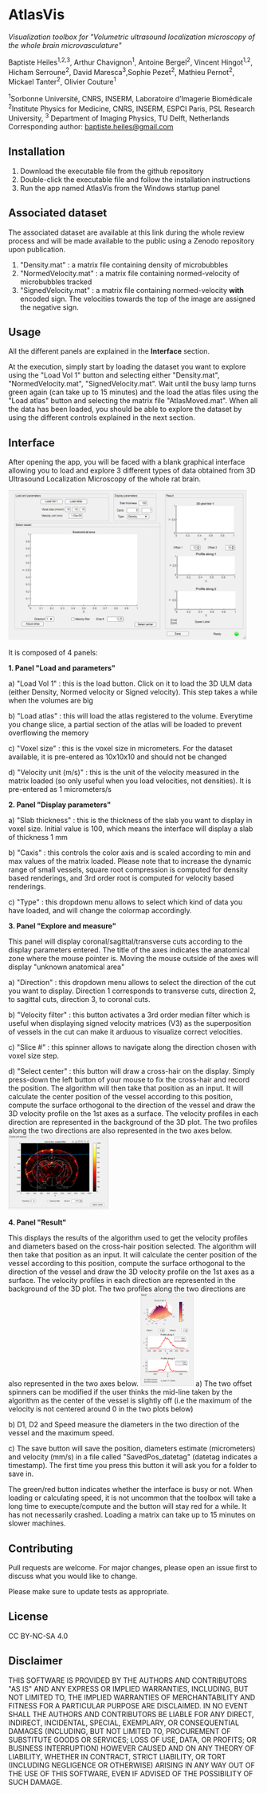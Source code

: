 
# AtlasVis
*Visualization toolbox for "Volumetric ultrasound localization microscopy of the whole brain microvasculature"*

Baptiste Heiles<sup>1,2,3</sup>, Arthur Chavignon<sup>1</sup>, Antoine Bergel<sup>2</sup>, Vincent Hingot<sup>1,2</sup>, Hicham Serroune<sup>2</sup>, David Maresca<sup>3</sup>,Sophie Pezet<sup>2</sup>, Mathieu Pernot<sup>2</sup>, Mickael Tanter<sup>2</sup>, Olivier Couture<sup>1</sup>
  
<sup>1</sup>Sorbonne Université, CNRS, INSERM, Laboratoire d’Imagerie Biomédicale 
<sup>2</sup>Institute Physics for Medicine, CNRS, INSERM, ESPCI Paris, PSL Research University, 
<sup>3</sup> Department of Imaging Physics, TU Delft, Netherlands
Corresponding author: baptiste.heiles@gmail.com


## Installation

1. Download the executable file from the github repository
2. Double-click the executable file and follow the installation instructions
3. Run the app named AtlasVis from the Windows startup panel

## Associated dataset
The associated dataset are available at this link during the whole review process and will be made available to the public using a Zenodo repository upon publication.
1. "Density.mat" : a matrix file containing density of microbubbles
3. "NormedVelocity.mat" : a matrix file containing normed-velocity of microbubbles tracked
4. "SignedVelocity.mat" : a matrix file containing normed-velocity <b>with</b> encoded sign. The velocities towards the top of the image are assigned the negative sign.

## Usage
All the different panels are explained in the <b>Interface</b> section.

At the execution, simply start by loading the dataset you want to explore using the "Load Vol 1" button and selecting either "Density.mat", "NormedVelocity.mat", "SignedVelocity.mat". Wait until the busy lamp turns green again (can take up to 15 minutes) and the load the atlas files using the "Load atlas" button and selecting the matrix file "AtlasMoved.mat". When all the data has been loaded, you should be able to explore the dataset by using the different controls explained in the next section.


## Interface
After opening the app, you will be faced with a blank graphical interface allowing you to load and explore 3 different types of data obtained from 3D Ultrasound Localization Microscopy of the whole rat brain.
  
<a href="https://github.com/bheiles/AtlasVis/blob/main/Images/initialization.png"><img src="https://github.com/bheiles/AtlasVis/blob/main/Images/initialization.png" width="478" height="300"/></a>

It is composed of 4 panels:

<b>1. Panel "Load and parameters"</b>

  a) "Load Vol 1" : this is the load button. Click on it to load the 3D ULM data (either  Density, Normed velocity or Signed velocity). This step takes a while when the volumes are big
  
  b) "Load atlas" : this will load the atlas registered to the volume. Everytime you change slice, a partial section of the atlas will be loaded to prevent overflowing the memory
  
  c) "Voxel size" : this is the voxel size in micrometers. For the dataset available, it is pre-entered as 10x10x10 and should not be changed
  
  d) "Velocity unit (m/s)" : this is the unit of the velocity measured in the matrix loaded (so only useful when you load velocities, not densities). It is pre-entered as 1 micrometers/s
  
<b>2. Panel "Display parameters"</b>

  a) "Slab thickness" : this is the thickness of the slab you want to display in voxel size. Initial value is 100, which means the interface will display a slab of thickness 1 mm
  
  b) "Caxis" : this controls the color axis and is scaled according to min and max values of the matrix loaded. Please note that to increase the dynamic range of small vessels, square root compression is computed for density based renderings, and 3rd order root is computed for velocity based renderings.
  
  c) "Type" : this dropdown menu allows to select which kind of data you have loaded, and will change the colormap accordingly.
  
<b>3. Panel "Explore and measure"</b>

  This panel will display coronal/sagittal/transverse cuts according to the display parameters entered. The title of the axes indicates the anatomical zone where the mouse pointer is. Moving the mouse outside of the axes will display "unknown anatomical area"
  
  a) "Direction" : this dropdown menu allows to select the direction of the cut you want to display. Direction 1 corresponds to transverse cuts, direction 2, to sagittal cuts, direction 3, to coronal cuts.
  
  b) "Velocity filter" : this button activates a 3rd order median filter which is useful when displaying signed velocity matrices (V3) as the superposition of vessels in the cut can make it arduous to visualize correct velocities.
  
  c) "Slice #" : this spinner allows to navigate along the direction chosen with voxel size step.
  
  d) "Select center" : this button will draw a cross-hair on the display. Simply press-down the left button of your mouse to fix the cross-hair and record the position. The algorithm will then take that position as an input. It will calculate the center position of the vessel according to this position, compute the surface orthogonal to the direction of the vessel and draw the 3D velocity profile on the 1st axes as a surface. The velocity profiles in each direction are represented in the background of the 3D plot. The two profiles along the two directions are also represented in the two axes below.
  <a href="https://github.com/bheiles/AtlasVis/blob/main/Images/crosshair.png"><img src="https://github.com/bheiles/AtlasVis/blob/main/Images/crosshair.png" width="202" height="150"/></a>
  
<b>4. Panel "Result"</b>

  This displays the results of the algorithm used to get the velocity profiles and diameters based on the cross-hair position selected. The algorithm will then take that position as an input. It will calculate the center position of the vessel according to this position, compute the surface orthogonal to the direction of the vessel and draw the 3D velocity profile on the 1st axes as a surface. The velocity profiles in each direction are represented in the background of the 3D plot. The two profiles along the two directions are also represented in the two axes below.
   <a href="https://github.com/bheiles/AtlasVis/blob/main/Images/result.png"><img src="https://github.com/bheiles/AtlasVis/blob/main/Images/result.png" width="107" height="187"/></a>
  a) The two offset spinners can be modified if the user thinks the mid-line taken by the algorithm as the center of the vessel is slightly off (i.e the maximum of the velocity is not centered around 0 in the two plots below)
  
  b) D1, D2 and Speed measure the diameters in the two direction of the vessel and the maximum speed.

  c) The save button will save the position, diameters estimate (micrometers) and velocity (mm/s) in a file called "SavedPos_datetag" (datetag indicates a timestamp). The first time you press this button it will ask you for a folder to save in.
  
The green/red button indicates whether the interface is busy or not. When loading or calculating speed, it is not uncommon that the toolbox will take a long time to execupte/compute and the button will stay red for a while. It has not necessarily crashed. Loading a matrix can take up to 15 minutes on slower machines.

## Contributing
Pull requests are welcome. For major changes, please open an issue first to discuss what you would like to change.

Please make sure to update tests as appropriate.

## License
CC BY-NC-SA 4.0


## Disclaimer

THIS SOFTWARE IS PROVIDED BY THE AUTHORS AND CONTRIBUTORS "AS IS" AND ANY EXPRESS OR IMPLIED WARRANTIES, INCLUDING, BUT NOT LIMITED TO, THE IMPLIED WARRANTIES OF MERCHANTABILITY AND FITNESS FOR A PARTICULAR PURPOSE ARE DISCLAIMED. IN NO EVENT SHALL THE AUTHORS AND CONTRIBUTORS BE LIABLE FOR ANY DIRECT, INDIRECT, INCIDENTAL, SPECIAL, EXEMPLARY, OR CONSEQUENTIAL DAMAGES (INCLUDING, BUT NOT LIMITED TO, PROCUREMENT OF SUBSTITUTE GOODS OR SERVICES; LOSS OF USE, DATA, OR PROFITS; OR BUSINESS INTERRUPTION) HOWEVER CAUSED AND ON ANY THEORY OF LIABILITY, WHETHER IN CONTRACT, STRICT LIABILITY, OR TORT (INCLUDING NEGLIGENCE OR OTHERWISE) ARISING IN ANY WAY OUT OF THE USE OF THIS SOFTWARE, EVEN IF ADVISED OF THE POSSIBILITY OF SUCH DAMAGE.
